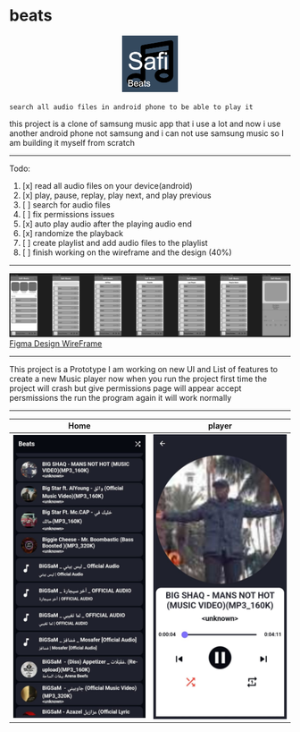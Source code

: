 # beats

<p align="center">
  <img src="./assets/Logo.png" width=20% height=20%>
</p>

`search all audio files in android phone to be able to play it`

this project is a clone of samsung music app that i use a lot
and now i use another android phone not samsung and i can not use samsung music so I am building it myself from scratch

---

Todo:

1. [x] read all audio files on your device(android)
2. [x] play, pause, replay, play next, and play previous
3. [ ] search for audio files
4. [ ] fix permissions issues
5. [x] auto play audio after the playing audio end
6. [x] randomize the playback
7. [ ] create playlist and add audio files to the playlist
8. [ ] finish working on the wireframe and the design (40%)

---

![Image 1]("./../assets/DesginWireFrame.png)
[Figma Design WireFrame](https://www.figma.com/file/G2VxommQkOg88BJkbdMmnn/Safi-Beats?type=design&node-id=0-1&mode=design)

---

This project is a Prototype
I am working on new UI and List of features to create a new Music player
now when you run the project first time the project will crash but give permissions page will appear accept persmissions the run the program again it will work normally

---

| Home                                       | player                                   |
| ------------------------------------------ | ---------------------------------------- |
| ![Image 1]("./../assets/AllFilesPage.jpeg) | ![Image 2]("./../assets/PlayerPage.jpeg) |
